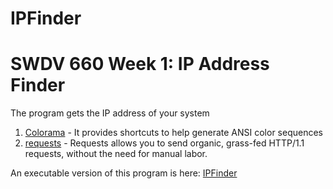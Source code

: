 # IPFinder
# SWDV 660 Week 1: IP Address Finder

The program gets the IP address of your system

1. [Colorama](https://pypi.org/project/colorama/) - It provides shortcuts to help generate ANSI color sequences
2. [requests](https://pypi.org/project/requests/) - Requests allows you to send organic, grass-fed HTTP/1.1 requests, without the need for manual labor. 

An executable version of this program is here: [IPFinder](https://github.com/maryville-swdv-660-su1-2019-2w/week1-join-the-maryville-swdv-660-su1-2019-2w-org-bobbilisantosh321/blob/master/dist/IPFinder)

